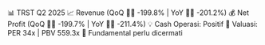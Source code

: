 📊 TRST Q2 2025
📈 Revenue (QoQ 🔻🔴 -199.8% | YoY 🔻🔴 -201.2%)
💰 Net Profit (QoQ 🔻🔴 -199.7% | YoY 🔻🔴 -211.4%)
💡 Cash Operasi: Positif
🧮 Valuasi: PER 34x | PBV 559.3x
🧱 Fundamental perlu dicermati
